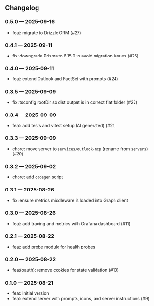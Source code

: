 ## Changelog

### 0.5.0 — 2025-09-16
- feat: migrate to Drizzle ORM (#27)

### 0.4.1 — 2025-09-11
- fix: downgrade Prisma to 6.15.0 to avoid migration issues (#26)

### 0.4.0 — 2025-09-11
- feat: extend Outlook and FactSet with prompts (#24)

### 0.3.5 — 2025-09-09
- fix: tsconfig rootDir so dist output is in correct flat folder (#22)

### 0.3.4 — 2025-09-09
- feat: add tests and vitest setup (AI generated) (#21)

### 0.3.3 — 2025-09-09
- chore: move server to `services/outlook-mcp` (rename from `servers`) (#20)

### 0.3.2 — 2025-09-02
- chore: add `codegen` script

### 0.3.1 — 2025-08-26
- fix: ensure metrics middleware is loaded into Graph client

### 0.3.0 — 2025-08-26
- feat: add tracing and metrics with Grafana dashboard (#11)

### 0.2.1 — 2025-08-22
- feat: add probe module for health probes

### 0.2.0 — 2025-08-22
- feat(oauth): remove cookies for state validation (#10)

### 0.1.0 — 2025-08-21
- feat: initial version
- feat: extend server with prompts, icons, and server instructions (#9)


